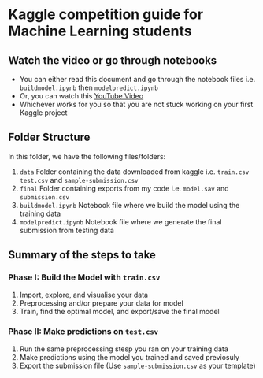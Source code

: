 # Kaggle competition guide for Machine Learning students

## Watch the video or go through notebooks
- You can either read this document and go through the notebook files i.e. `buildmodel.ipynb` then `modelpredict.ipynb`
- Or, you can watch this [YouTube Video](#)
- Whichever works for you so that you are not stuck working on your first Kaggle project

## Folder Structure
In this folder, we have the following files/folders:
1. `data` Folder containing the data downloaded from kaggle i.e. `train.csv` `test.csv` and `sample-submission.csv`
2. `final` Folder containing exports from my code i.e. `model.sav` and `submission.csv`
3. `buildmodel.ipynb` Notebook file where we build the model using the training data
4. `modelpredict.ipynb` Notebook file where we generate the final submission from testing data

## Summary of the steps to take

### Phase I: Build the Model with `train.csv`
1. Import, explore, and visualise your data
2. Preprocessing and/or prepare your data for model
3. Train, find the optimal model, and export/save the final model

### Phase II: Make predictions on `test.csv`
1. Run the same preprocessing stesp you ran on your training data
2. Make predictions using the model you trained and saved previosuly
3. Export the submission file (Use `sample-submission.csv` as your template)
